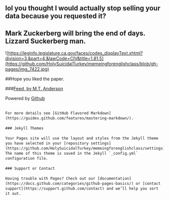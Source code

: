 ## lol you thought I would actually stop selling your data because you requested it?


## Mark Zuckerberg will bring the end of days. Lizzard Suckerberg man.

![https://leginfo.legislature.ca.gov/faces/codes_displayText.xhtml?division=3.&part=4.&lawCode=CIV&title=1.81.5](https://github.com/HolySuicidalTurkey/memeingforenglishclass/blob/gh-pages/img_7422.jpg)

##Hope you liked the paper.

###[Feed, by M.T. Anderson](https://www.amazon.com/Feed-M-T-Anderson/dp/0763662623)

Powered by [Github](https://github.com/)
```

For more details see [GitHub Flavored Markdown](https://guides.github.com/features/mastering-markdown/).

### Jekyll Themes

Your Pages site will use the layout and styles from the Jekyll theme you have selected in your [repository settings](https://github.com/HolySuicidalTurkey/memeingforenglishclass/settings). The name of this theme is saved in the Jekyll `_config.yml` configuration file.

### Support or Contact

Having trouble with Pages? Check out our [documentation](https://docs.github.com/categories/github-pages-basics/) or [contact support](https://support.github.com/contact) and we’ll help you sort it out.

